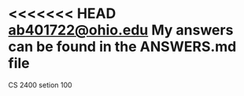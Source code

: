 <<<<<<< HEAD
ab401722@ohio.edu My answers can be found in the ANSWERS.md file 
=======

CS 2400 setion 100
